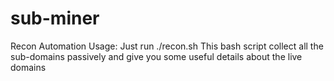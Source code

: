 # sub-miner
Recon Automation
 Usage: Just run ./recon.sh
 This bash script collect all the sub-domains passively and give you some useful details about the live domains
